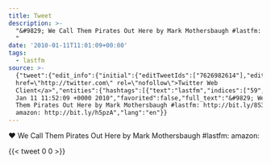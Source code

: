 ```yaml
---
title: Tweet
description: >-
  "&#9829; We Call Them Pirates Out Here by Mark Mothersbaugh #lastfm:  amazon:
  "
date: '2010-01-11T11:01:09+00:00'
tags:
  - lastfm
source: >-
  {"tweet":{"edit_info":{"initial":{"editTweetIds":["7626982614"],"editableUntil":"2010-01-11T12:52:09.000Z","editsRemaining":"5","isEditEligible":true}},"retweeted":false,"source":"<a
  href=\"http://twitter.com\" rel=\"nofollow\">Twitter Web
  Client</a>","entities":{"hashtags":[{"text":"lastfm","indices":["59","66"]}],"symbols":[],"user_mentions":[],"urls":[]},"display_text_range":["0","116"],"favorite_count":"0","id_str":"7626982614","truncated":false,"retweet_count":"0","id":"7626982614","created_at":"Mon
  Jan 11 11:52:09 +0000 2010","favorited":false,"full_text":"&#9829; We Call
  Them Pirates Out Here by Mark Mothersbaugh #lastfm: http://bit.ly/8S3Mop
  amazon: http://bit.ly/h5pzA","lang":"en"}}
---
```

&#9829; We Call Them Pirates Out Here by Mark Mothersbaugh #lastfm:  amazon: 
    
{{< tweet 0 0 >}}
    
